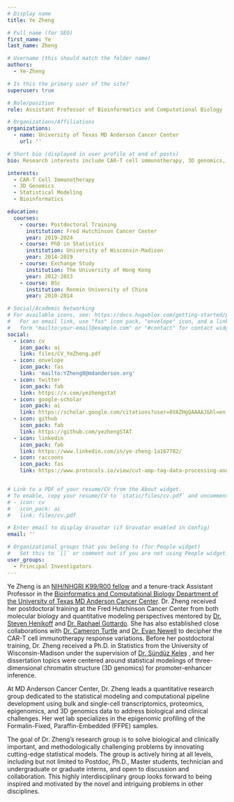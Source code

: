 ```yaml
---
# Display name
title: Ye Zheng 

# Full name (for SEO)
first_name: Ye
last_name: Zheng

# Username (this should match the folder name)
authors:
  - Ye-Zheng

# Is this the primary user of the site?
superuser: true

# Role/position
role: Assistant Professor of Bioinformatics and Computational Biology

# Organizations/Affiliations
organizations:
  - name: University of Texas MD Anderson Cancer Center
    url: ''

# Short bio (displayed in user profile at end of posts)
bio: Research interests include CAR-T cell immunotherapy, 3D genomics, and statistical modeling.

interests:
  - CAR-T Cell Immunotherapy
  - 3D Genomics
  - Statistical Modeling
  - Bioinformatics

education:
  courses:
    - course: Postdoctoral Training
      institution: Fred Hutchinson Cancer Center
      year: 2019-2024
    - course: PhD in Statistics
      institution: University of Wisconsin-Madison
      year: 2014-2019
    - course: Exchange Study
      institution: The University of Hong Kong
      year: 2012-2013
    - course: BSc
      institution: Renmin University of China
      year: 2010-2014

# Social/Academic Networking
# For available icons, see: https://docs.hugoblox.com/getting-started/page-builder/#icons
#   For an email link, use "fas" icon pack, "envelope" icon, and a link in the
#   form "mailto:your-email@example.com" or "#contact" for contact widget.
social:
  - icon: cv
    icon_pack: ai
    link: files/CV_YeZheng.pdf
  - icon: envelope
    icon_pack: fas
    link: 'mailto:YZheng8@mdanderson.org'
  - icon: twitter
    icon_pack: fab
    link: https://x.com/yezhengstat
  - icon: google-scholar
    icon_pack: ai
    link: https://scholar.google.com/citations?user=8VAZHgQAAAAJ&hl=en
  - icon: github
    icon_pack: fab
    link: https://github.com/yezhengSTAT
  - icon: linkedin
    icon_pack: fab
    link: https://www.linkedin.com/in/ye-zheng-1a167782/
  - icon: raccoons
    icon_pack: fas
    link: https://www.protocols.io/view/cut-amp-tag-data-processing-and-analysis-tutorial-e6nvw93x7gmk/v1


# Link to a PDF of your resume/CV from the About widget.
# To enable, copy your resume/CV to `static/files/cv.pdf` and uncomment the lines below.
# - icon: cv
#   icon_pack: ai
#   link: files/cv.pdf

# Enter email to display Gravatar (if Gravatar enabled in Config)
email: ''

# Organizational groups that you belong to (for People widget)
#   Set this to `[]` or comment out if you are not using People widget.
user_groups:
  - Principal Investigators
---
```


Ye Zheng is an [NIH/NHGRI K99/R00 fellow](https://reporter.nih.gov/search/FF400P9uy0OX2wY98azYyg/project-details/10572539) and a tenure-track Assistant Professor in the [Bioinformatics and Computational Biology Department of the University of Texas MD Anderson Cancer Center](https://www.mdanderson.org/research/departments-labs-institutes/departments-divisions/bioinformatics-and-computational-biology.html). Dr. Zheng received her postdoctoral training at the Fred Hutchinson Cancer Center from both molecular biology and quantitative modeling perspectives mentored by [Dr. Steven Henikoff](https://research.fredhutch.org/henikoff/en.html) and [Dr. Raphael Gottardo](https://scholar.google.com/citations?user=h9E70BEAAAAJ&hl=en). She has also established close collaborations with [Dr. Cameron Turtle](https://research.fredhutch.org/turtle/en.html) and [Dr. Evan Newell](https://research.fredhutch.org/newell/en.html?_gl=1*22rx9b*_ga*ODQ0NDE4ODc2LjE1NzI2Mzk3Mzg.*_ga_CMZTF4L2MS*MTY1ODE4MzExNC4zLjEuMTY1ODE4MzcwNy4w&_ga=2.37524896.1834883733.1658169553-844418876.1572639738&_gac=1.84158059.1654895497.CjwKCAjw14uVBhBEEiwAaufYx33C2qa6-50yzpX_nFjMkBLtXLDOjibsR2KXay8qStxZLfMIlPmFvxoCet8QAvD_BwE) to decipher the CAR-T cell immunotherapy response variations. Before her postdoctoral training, Dr. Zheng received a Ph.D. in Statistics from the University of Wisconsin-Madison under the supervision of [Dr. Sündüz Keleş](https://biostat.wiscweb.wisc.edu/staff/keles-sunduz/) , and her dissertation topics were centered around statistical modelings of three-dimensional chromatin structure (3D genomics) for promoter-enhancer inference.

At MD Anderson Cancer Center, Dr. Zheng leads a quantitative research group dedicated to the statistical modeling and computational pipeline development using bulk and single-cell transcriptomics, proteomics, epigenomics, and 3D genomics data to address biological and clinical challenges. Her wet lab specializes in the epigenomic profiling of the Formalin-Fixed, Paraffin-Embedded (FFPE) samples.

The goal of Dr. Zheng’s research group is to solve biological and clinically important, and methodologically challenging problems by innovating cutting-edge statistical models. The group is actively hiring at all levels, including but not limited to Postdoc, Ph.D., Master students, technician and undergraduate or graduate interns, and open to discussion and collaboration. This highly interdisciplinary group looks forward to being inspired and motivated by the novel and intriguing problems in other disciplines.